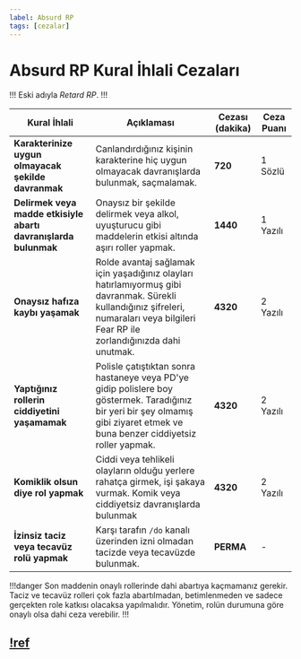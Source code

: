 ```yaml
---
label: Absurd RP
tags: [cezalar]
---
```


# Absurd RP Kural İhlali Cezaları

!!!
Eski adıyla _Retard RP_.
!!!

| Kural İhlali                                                    | Açıklaması                                                                                                                                                                            | Cezası (dakika) | Ceza Puanı |
| --------------------------------------------------------------- | ------------------------------------------------------------------------------------------------------------------------------------------------------------------------------------- | --------------- | ---------- |
| **Karakterinize uygun olmayacak şekilde davranmak**             | Canlandırdığınız kişinin karakterine hiç uygun olmayacak davranışlarda bulunmak, saçmalamak.                                                                                          | **720**         | 1 Sözlü    |
| **Delirmek veya madde etkisiyle abartı davranışlarda bulunmak** | Onaysız bir şekilde delirmek veya alkol, uyuşturucu gibi maddelerin etkisi altında aşırı roller yapmak.                                                                               | **1440**        | 1 Yazılı   |
| **Onaysız hafıza kaybı yaşamak**                                | Rolde avantaj sağlamak için yaşadığınız olayları hatırlamıyormuş gibi davranmak. Sürekli kullandığınız şifreleri, numaraları veya bilgileri Fear RP ile zorlandığınızda dahi unutmak. | **4320**        | 2 Yazılı   |
| **Yaptığınız rollerin ciddiyetini yaşamamak**                   | Polisle çatıştıktan sonra hastaneye veya PD'ye gidip polislere boy göstermek. Taradığınız bir yeri bir şey olmamış gibi ziyaret etmek ve buna benzer ciddiyetsiz roller yapmak.       | **4320**        | 2 Yazılı   |
| **Komiklik olsun diye rol yapmak**                              | Ciddi veya tehlikeli olayların olduğu yerlere rahatça girmek, işi şakaya vurmak. Komik veya ciddiyetsiz davranışlarda bulunmak                                                        | **4320**        | 2 Yazılı   |
| **İzinsiz taciz veya tecavüz rolü yapmak**                      | Karşı tarafın `/do` kanalı üzerinden izni olmadan tacizde veya tecavüzde bulunmak.                                                                                                    | **PERMA**       | -          |

!!!danger
Son maddenin onaylı rollerinde dahi abartıya kaçmamanız gerekir. Taciz ve tecavüz rolleri çok fazla abartılmadan, betimlenmeden ve sadece gerçekten role katkısı olacaksa yapılmalıdır. Yönetim, rolün durumuna göre onaylı olsa dahi ceza verebilir.
!!!

## [!ref](/rules/terminology/absurd-rp.md)
